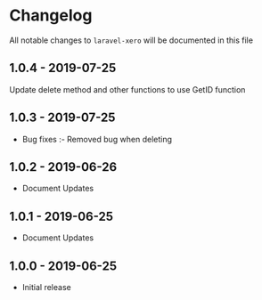 # Changelog

All notable changes to `laravel-xero` will be documented in this file

## 1.0.4 - 2019-07-25

Update delete method and other functions to use GetID function

## 1.0.3 - 2019-07-25

- Bug fixes :-
	Removed bug when deleting

## 1.0.2 - 2019-06-26

- Document Updates

## 1.0.1 - 2019-06-25

- Document Updates

## 1.0.0 - 2019-06-25

- Initial release
